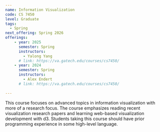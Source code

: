 ```yaml
---
name: Information Visualization
code: CS 7450
level: Graduate
tags: 
  - Spring
next_offering: Spring 2026
offerings:
    - year: 2025
      semester: Spring
      instructors: 
        - Yalong Yang
      # link: https://va.gatech.edu/courses/cs7450/
    - year: 2024
      semester: Spring
      instructors: 
        - Alex Endert
      # link: https://va.gatech.edu/courses/cs7450/
    
---
```


This course focuses on advanced topics in information visualization with more of a research focus. The course emphasizes reading recent visualization research papers and learning web-based visualization development with d3. Students taking this course should have prior programming experience in some high-level language.
